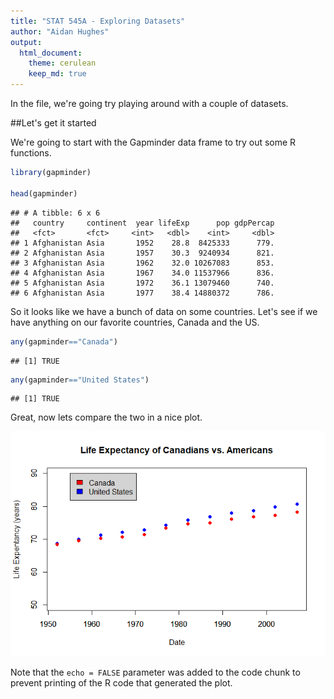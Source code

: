 ```yaml
---
title: "STAT 545A - Exploring Datasets"
author: "Aidan Hughes"
output:
  html_document:
    theme: cerulean
    keep_md: true
---
```




In the file, we're going try playing around with a couple of datasets.

##Let's get it started

We're going to start with the Gapminder data frame to try out some R functions.


```r
library(gapminder)

head(gapminder)
```

```
## # A tibble: 6 x 6
##   country     continent  year lifeExp      pop gdpPercap
##   <fct>       <fct>     <int>   <dbl>    <int>     <dbl>
## 1 Afghanistan Asia       1952    28.8  8425333      779.
## 2 Afghanistan Asia       1957    30.3  9240934      821.
## 3 Afghanistan Asia       1962    32.0 10267083      853.
## 4 Afghanistan Asia       1967    34.0 11537966      836.
## 5 Afghanistan Asia       1972    36.1 13079460      740.
## 6 Afghanistan Asia       1977    38.4 14880372      786.
```

So it looks like we have a bunch of data on some countries. Let's see if we have anything on our favorite countries, Canada and the US.


```r
any(gapminder=="Canada")
```

```
## [1] TRUE
```

```r
any(gapminder=="United States")
```

```
## [1] TRUE
```




Great, now lets compare the two in a nice plot.

![](hw01_gapminder_files/figure-html/unnamed-chunk-3-1.png)<!-- -->

Note that the `echo = FALSE` parameter was added to the code chunk to prevent printing of the R code that generated the plot.
